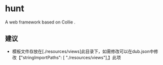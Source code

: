 hunt
=======

A web framework based on Collie .

## 建议


- 模板文件存放在[./resources/views]此目录下，如需修改可以在dub.json中修改【"stringImportPaths":  [ "./resources/views"],】此项